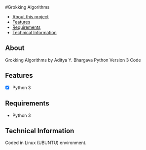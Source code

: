 #Grokking Algorithms


- [About this project](#about)
- [Features](#features)
- [Requirements](#requirements)
- [Technical Information](#technical_information)

<a name="about"></a>
## About
Grokking Algorithms
by
Aditya Y. Bhargava
Python Version 3 Code

<a name="features"></a>
## Features
- [x] Python 3


<a name="requirements"></a>
## Requirements
- Python 3

<a name="technical_information"></a>
## Technical Information

Coded in Linux (UBUNTU) environment.
